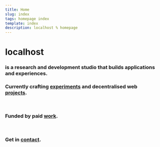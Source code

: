 ```yaml
---
title: Home
slug: index
tags: homepage index
template: index
description: localhost % homepage
---
```



<h1>
  <span data-icon="globe">localhost</span>&nbsp;
</h1>

<h3>
  is a <span data-icon="research">research</span> and <span data-icon="development">development</span> studio that builds applications and experiences.
</h3>
<h3>
  Currently crafting <a href="/experiments">experiments</a> and decentralised web <a href="/projects">projects</a>.
</h3>

<br />

<h3>
  Funded by paid <a href="/work">work</a>.
</h3>

<br />

<h3>
  <span data-icon="peace">Get in <a href="mailto:leslie@localhost.international?subject=Hello human&amp;body=Say something nice">contact</a>.</span>
</h3>
